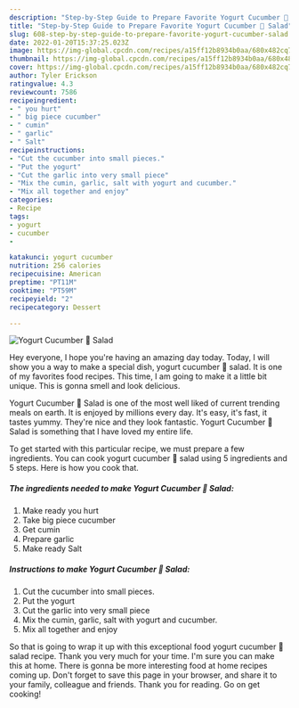 ```yaml
---
description: "Step-by-Step Guide to Prepare Favorite Yogurt Cucumber 🥒 Salad"
title: "Step-by-Step Guide to Prepare Favorite Yogurt Cucumber 🥒 Salad"
slug: 608-step-by-step-guide-to-prepare-favorite-yogurt-cucumber-salad
date: 2022-01-20T15:37:25.023Z
image: https://img-global.cpcdn.com/recipes/a15ff12b8934b0aa/680x482cq70/yogurt-cucumber-salad-recipe-main-photo.jpg
thumbnail: https://img-global.cpcdn.com/recipes/a15ff12b8934b0aa/680x482cq70/yogurt-cucumber-salad-recipe-main-photo.jpg
cover: https://img-global.cpcdn.com/recipes/a15ff12b8934b0aa/680x482cq70/yogurt-cucumber-salad-recipe-main-photo.jpg
author: Tyler Erickson
ratingvalue: 4.3
reviewcount: 7586
recipeingredient:
- " you hurt"
- " big piece cucumber"
- " cumin"
- " garlic"
- " Salt"
recipeinstructions:
- "Cut the cucumber into small pieces."
- "Put the yogurt"
- "Cut the garlic into very small piece"
- "Mix the cumin, garlic, salt with yogurt and cucumber."
- "Mix all together and enjoy"
categories:
- Recipe
tags:
- yogurt
- cucumber
- 

katakunci: yogurt cucumber  
nutrition: 256 calories
recipecuisine: American
preptime: "PT11M"
cooktime: "PT59M"
recipeyield: "2"
recipecategory: Dessert

---
```



![Yogurt Cucumber 🥒 Salad](https://img-global.cpcdn.com/recipes/a15ff12b8934b0aa/680x482cq70/yogurt-cucumber-salad-recipe-main-photo.jpg)

Hey everyone, I hope you're having an amazing day today. Today, I will show you a way to make a special dish, yogurt cucumber 🥒 salad. It is one of my favorites food recipes. This time, I am going to make it a little bit unique. This is gonna smell and look delicious.



Yogurt Cucumber 🥒 Salad is one of the most well liked of current trending meals on earth. It is enjoyed by millions every day. It's easy, it's fast, it tastes yummy. They're nice and they look fantastic. Yogurt Cucumber 🥒 Salad is something that I have loved my entire life.


To get started with this particular recipe, we must prepare a few ingredients. You can cook yogurt cucumber 🥒 salad using 5 ingredients and 5 steps. Here is how you cook that.

<!--inarticleads1-->

##### The ingredients needed to make Yogurt Cucumber 🥒 Salad:

1. Make ready  you hurt
1. Take  big piece cucumber
1. Get  cumin
1. Prepare  garlic
1. Make ready  Salt




<!--inarticleads2-->

##### Instructions to make Yogurt Cucumber 🥒 Salad:

1. Cut the cucumber into small pieces.
1. Put the yogurt
1. Cut the garlic into very small piece
1. Mix the cumin, garlic, salt with yogurt and cucumber.
1. Mix all together and enjoy




So that is going to wrap it up with this exceptional food yogurt cucumber 🥒 salad recipe. Thank you very much for your time. I'm sure you can make this at home. There is gonna be more interesting food at home recipes coming up. Don't forget to save this page in your browser, and share it to your family, colleague and friends. Thank you for reading. Go on get cooking!

